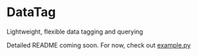 # DataTag
Lightweight, flexible data tagging and querying

Detailed README coming soon. For now, check out [example.py](example.py)
